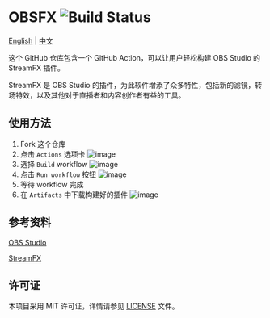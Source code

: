 # OBSFX ![Build Status](https://github.com/hydrotho/OBSFX/actions/workflows/main.yml/badge.svg)

[English](README.md) | [中文](README_zh.md)

这个 GitHub 仓库包含一个 GitHub Action，可以让用户轻松构建 OBS Studio 的 StreamFX 插件。

StreamFX 是 OBS Studio 的插件，为此软件增添了众多特性，包括新的滤镜，转场特效，以及其他对于直播者和内容创作者有益的工具。

## 使用方法

1. Fork 这个仓库
2. 点击 `Actions` 选项卡
   ![image](https://github.com/hydrotho/OBSFX/assets/42911474/7fbbc55f-a916-428e-a402-fb5c1bb56b36)
3. 选择 `Build` workflow
   ![image](https://github.com/hydrotho/OBSFX/assets/42911474/feb07c04-fb44-4aa1-8166-245ca3bd13c2)
4. 点击 `Run workflow` 按钮
   ![image](https://github.com/hydrotho/OBSFX/assets/42911474/c5fa58b8-e1aa-4063-9cdb-215e2902ebfd)
5. 等待 workflow 完成
6. 在 `Artifacts` 中下载构建好的插件
   ![image](https://github.com/hydrotho/OBSFX/assets/42911474/75d0d6ee-b833-4c26-b8be-040c699bf129)

## 参考资料

[OBS Studio](https://github.com/obsproject/obs-studio)

[StreamFX](https://github.com/Xaymar/obs-StreamFX)

## 许可证

本项目采用 MIT 许可证，详情请参见 [LICENSE](LICENSE) 文件。
